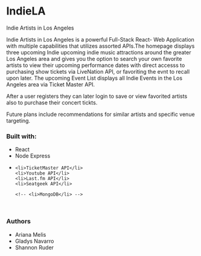 # IndieLA
Indie Artists in Los Angeles

Indie Artists in Los Angeles is a powerful Full-Stack React- Web Application with multiple capabilities that utilizes assorted APIs.The homepage displays three upcoming Indie upcoming indie music attractions around the greater Los Angeles area and gives you the option to search your own favorite artists to view their upcoming performance dates with direct accesss to purchasing show tickets via LiveNation API, or favoriting the evnt to recall upon later.
The upcoming Event List displays all Indie Events in the Los Angeles area via Ticket Master API.

After a user registers they can later login to save or view favorited artists also to purchase their concert tickts.

Future plans include recommendations for similar artists and specific venue targeting.

<h3>Built with:</h3>
<ul>
    <li>React</li>
    <li>Node Express<li>
    
    <li>TicketMaster API</li>
    <li>Youtube API</li>
    <li>Last.fm API</li>
    <li>Seatgeek API</li>

    <!-- <li>MongoDB</li> -->
</ul>
</br>
<h3>Authors</h3>
<ul>
    <li>Ariana Melis</li>
    <li>Gladys Navarro</li>
    <li>Shannon Ruder</li>
</ul>
